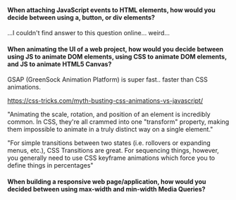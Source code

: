 #### When attaching JavaScript events to HTML elements, how would you decide between using a, button, or div elements?

...I couldn't find answer to this question online... weird...

#### When animating the UI of a web project, how would you decide between using JS to animate DOM elements, using CSS to animate DOM elements, and JS to animate HTML5 Canvas?

GSAP (GreenSock Animation Platform) is super fast.. faster than CSS animations.

https://css-tricks.com/myth-busting-css-animations-vs-javascript/

"Animating the scale, rotation, and position of an element is incredibly common. In CSS, they're all crammed into one "transform" property, making them impossible to animate in a truly distinct way on a single element."

"For simple transitions between two states (i.e. rollovers or expanding menus, etc.), CSS Transitions are great. For sequencing things, however, you generally need to use CSS keyframe animations which force you to define things in percentages"


#### When building a responsive web page/application, how would you decided between using max-width and min-width Media Queries?

